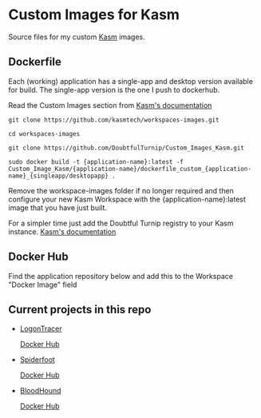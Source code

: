 # Custom Images for Kasm

Source files for my custom [Kasm](https://www.kasmweb.com/) images.


## Dockerfile

Each (working) application has a single-app and desktop version available for build. The single-app version is the one I push to dockerhub.

Read the Custom Images section from [Kasm's documentation](https://www.kasmweb.com/docs/latest/how_to/building_images.html)


``
git clone https://github.com/kasmtech/workspaces-images.git
``

``
cd workspaces-images
``

``
git clone https://github.com/DoubtfulTurnip/Custom_Images_Kasm.git
``

``
sudo docker build -t {application-name}:latest -f Custom_Image_Kasm/{application-name}/dockerfile_custom_{application-name}_{singleapp/desktopapp} .
``

Remove the workspace-images folder if no longer required and then configure your new Kasm Workspace with the {application-name}:latest image that you have just built.

For a simpler time just add the Doubtful Turnip registry to your Kasm instance. [Kasm's documentation](https://kasmweb.com/docs/develop/guide/workspace_registry.html)



## Docker Hub

Find the application repository below and add this to the Workspace "Docker Image" field


## Current projects in this repo

* [LogonTracer](https://github.com/JPCERTCC/LogonTracer)
  
  [Docker Hub](https://hub.docker.com/r/bukshee/logontracer-kasm)
  
* [Spiderfoot](https://github.com/smicallef/spiderfoot)

  [Docker Hub](https://hub.docker.com/r/bukshee/spiderfoot-kasm)
  
* [BloodHound](https://github.com/BloodHoundAD/BloodHound)

  [Docker Hub](https://hub.docker.com/r/bukshee/bloodhound-kasm)

